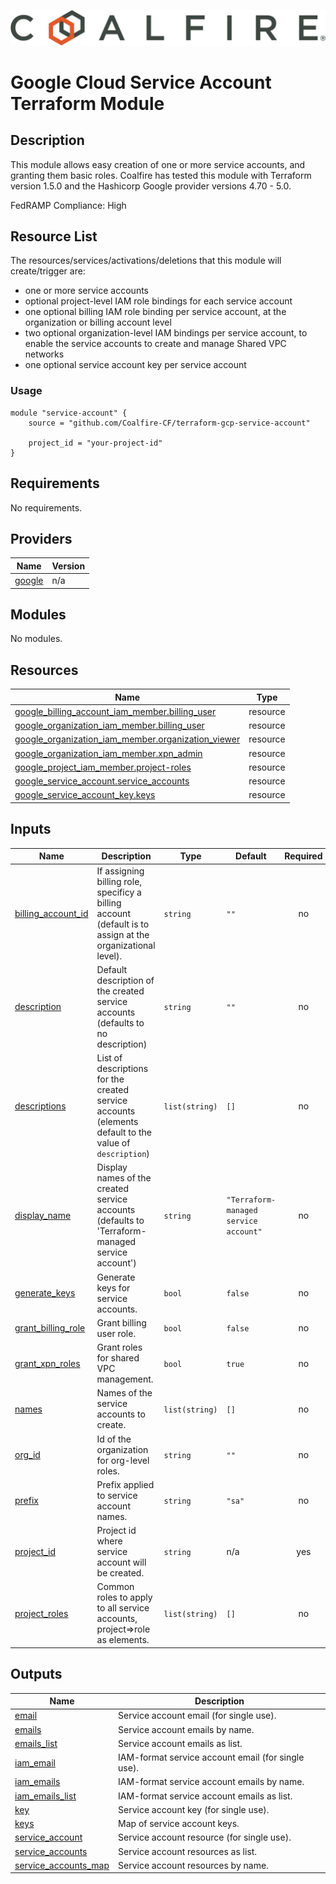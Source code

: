 ![Coalfire](coalfire_logo.png)


# Google Cloud Service Account Terraform Module

## Description

This module allows easy creation of one or more service accounts, and granting them basic roles. Coalfire has tested this module with Terraform version 1.5.0 and the Hashicorp Google provider versions 4.70 - 5.0. 

FedRAMP Compliance: High

## Resource List

The resources/services/activations/deletions that this module will create/trigger are:

- one or more service accounts
- optional project-level IAM role bindings for each service account
- one optional billing IAM role binding per service account, at the organization or billing account level
- two optional organization-level IAM bindings per service account, to enable the service accounts to create and manage Shared VPC networks
- one optional service account key per service account

### Usage
```
module "service-account" {
    source = "github.com/Coalfire-CF/terraform-gcp-service-account"

    project_id = "your-project-id"
}
```
<!-- BEGIN_TF_DOCS -->
## Requirements

No requirements.

## Providers

| Name | Version |
|------|---------|
| <a name="provider_google"></a> [google](#provider\_google) | n/a |

## Modules

No modules.

## Resources

| Name | Type |
|------|------|
| [google_billing_account_iam_member.billing_user](https://registry.terraform.io/providers/hashicorp/google/latest/docs/resources/billing_account_iam_member) | resource |
| [google_organization_iam_member.billing_user](https://registry.terraform.io/providers/hashicorp/google/latest/docs/resources/organization_iam_member) | resource |
| [google_organization_iam_member.organization_viewer](https://registry.terraform.io/providers/hashicorp/google/latest/docs/resources/organization_iam_member) | resource |
| [google_organization_iam_member.xpn_admin](https://registry.terraform.io/providers/hashicorp/google/latest/docs/resources/organization_iam_member) | resource |
| [google_project_iam_member.project-roles](https://registry.terraform.io/providers/hashicorp/google/latest/docs/resources/project_iam_member) | resource |
| [google_service_account.service_accounts](https://registry.terraform.io/providers/hashicorp/google/latest/docs/resources/service_account) | resource |
| [google_service_account_key.keys](https://registry.terraform.io/providers/hashicorp/google/latest/docs/resources/service_account_key) | resource |

## Inputs

| Name | Description | Type | Default | Required |
|------|-------------|------|---------|:--------:|
| <a name="input_billing_account_id"></a> [billing\_account\_id](#input\_billing\_account\_id) | If assigning billing role, specificy a billing account (default is to assign at the organizational level). | `string` | `""` | no |
| <a name="input_description"></a> [description](#input\_description) | Default description of the created service accounts (defaults to no description) | `string` | `""` | no |
| <a name="input_descriptions"></a> [descriptions](#input\_descriptions) | List of descriptions for the created service accounts (elements default to the value of `description`) | `list(string)` | `[]` | no |
| <a name="input_display_name"></a> [display\_name](#input\_display\_name) | Display names of the created service accounts (defaults to 'Terraform-managed service account') | `string` | `"Terraform-managed service account"` | no |
| <a name="input_generate_keys"></a> [generate\_keys](#input\_generate\_keys) | Generate keys for service accounts. | `bool` | `false` | no |
| <a name="input_grant_billing_role"></a> [grant\_billing\_role](#input\_grant\_billing\_role) | Grant billing user role. | `bool` | `false` | no |
| <a name="input_grant_xpn_roles"></a> [grant\_xpn\_roles](#input\_grant\_xpn\_roles) | Grant roles for shared VPC management. | `bool` | `true` | no |
| <a name="input_names"></a> [names](#input\_names) | Names of the service accounts to create. | `list(string)` | `[]` | no |
| <a name="input_org_id"></a> [org\_id](#input\_org\_id) | Id of the organization for org-level roles. | `string` | `""` | no |
| <a name="input_prefix"></a> [prefix](#input\_prefix) | Prefix applied to service account names. | `string` | `"sa"` | no |
| <a name="input_project_id"></a> [project\_id](#input\_project\_id) | Project id where service account will be created. | `string` | n/a | yes |
| <a name="input_project_roles"></a> [project\_roles](#input\_project\_roles) | Common roles to apply to all service accounts, project=>role as elements. | `list(string)` | `[]` | no |

## Outputs

| Name | Description |
|------|-------------|
| <a name="output_email"></a> [email](#output\_email) | Service account email (for single use). |
| <a name="output_emails"></a> [emails](#output\_emails) | Service account emails by name. |
| <a name="output_emails_list"></a> [emails\_list](#output\_emails\_list) | Service account emails as list. |
| <a name="output_iam_email"></a> [iam\_email](#output\_iam\_email) | IAM-format service account email (for single use). |
| <a name="output_iam_emails"></a> [iam\_emails](#output\_iam\_emails) | IAM-format service account emails by name. |
| <a name="output_iam_emails_list"></a> [iam\_emails\_list](#output\_iam\_emails\_list) | IAM-format service account emails as list. |
| <a name="output_key"></a> [key](#output\_key) | Service account key (for single use). |
| <a name="output_keys"></a> [keys](#output\_keys) | Map of service account keys. |
| <a name="output_service_account"></a> [service\_account](#output\_service\_account) | Service account resource (for single use). |
| <a name="output_service_accounts"></a> [service\_accounts](#output\_service\_accounts) | Service account resources as list. |
| <a name="output_service_accounts_map"></a> [service\_accounts\_map](#output\_service\_accounts\_map) | Service account resources by name. |
<!-- END_TF_DOCS -->